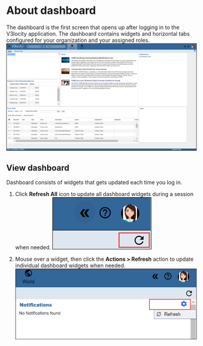 # About dashboard
The dashboard is the first screen that opens up after logging in to the V3locity application. The dashboard contains widgets and horizontal tabs configured for your organization and your assigned roles.
![image](images/homepage_dashboard.png)

## View dashboard

Dashboard consists of widgets that gets updated each time you log in.

1. Click **Refresh All** icon to update all dashboard widgets during a session when needed.
![image](images/refresh_all_widgets.png)

2. Mouse over a widget, then click the **Actions > Refresh** action to update individual dashboard widgets when needed.
![image](images/refresh_widgets_notifications.png)